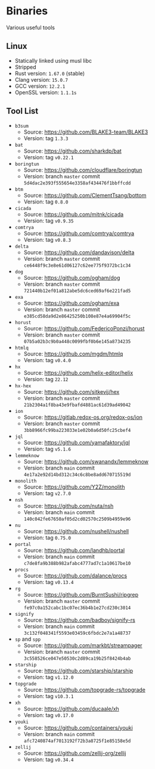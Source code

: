 # Binaries

Various useful tools

## Linux

- Statically linked using musl libc
- Stripped
- Rust version: `1.67.0` (stable)
- Clang version: `15.0.7`
- GCC version: `12.2.1`
- OpenSSL version: `1.1.1s`

## Tool List

- `b3sum`
  - Source: https://github.com/BLAKE3-team/BLAKE3
  - Version: tag `1.3.3`
- `bat`
  - Source: https://github.com/sharkdp/bat
  - Version: tag `v0.22.1`
- `boringtun`
  - Source: https://github.com/cloudflare/boringtun
  - Version: branch `master` commit `5d4dac2e393f555654e3358af434476f1bbffcdd`
- `btm`
  - Source: https://github.com/ClementTsang/bottom
  - Version: tag `0.8.0`
- `cicada`
  - Source: https://github.com/mitnk/cicada
  - Version: tag `v0.9.35`
- `comtrya`
  - Source: https://github.com/comtrya/comtrya
  - Version: tag `v0.8.3`
- `delta`
  - Source: https://github.com/dandavison/delta
  - Version: branch `master` commit `ce6448f9c3e8e61d06127c62ee775f9372bc1c34`
- `dog`
  - Source: https://github.com/ogham/dog
  - Version: branch `master` commit `721440b12ef01a812abe5dc6ced69af6e221fad5`
- `exa`
  - Source: https://github.com/ogham/exa
  - Version: branch `master` commit `e385cd58da9d2e86425250b108e87e4a69904f5c`
- `horust`
  - Source: https://github.com/FedericoPonzi/horust
  - Version: branch `master` commit `07b5a02b3c9b0a448c0099fbf0b6e145a8734235`
- `htmlq`
  - Source: https://github.com/mgdm/htmlq
  - Version: tag `v0.4.0`
- `hx`
  - Source: https://github.com/helix-editor/helix
  - Version: tag `22.12`
- `hx-hex`
  - Source: https://github.com/sitkevij/hex
  - Version: branch `master` commit `21b2304a1f8ba43e9fbafd4881ac61d39ad49042`
- `ion`
  - Source: https://gitlab.redox-os.org/redox-os/ion
  - Version: branch `master` commit `3bb8966fc99ba223033e1e02b0a6d50fc25cbef4`
- `jql`
  - Source: https://github.com/yamafaktory/jql
  - Version: tag `v5.1.6`
- `lemmeknow`
  - Source: https://github.com/swanandx/lemmeknow
  - Version: branch `main` commit `4e17a2e92d14bd312c34c6c8be8add670715519d`
- `monolith`
  - Source: https://github.com/Y2Z/monolith
  - Version: tag `v2.7.0`
- `nsh`
  - Source: https://github.com/nuta/nsh
  - Version: branch `main` commit `140c042fe67650af05d2cd02570c2509b4959e96`
- `nu`
  - Source: https://github.com/nushell/nushell
  - Version: tag `0.75.0`
- `portal`
  - Source: https://github.com/landhb/portal
  - Version: branch `main` commit `c7de8fa9b388b982afabc4777ad7c1a10617be10`
- `procs`
  - Source: https://github.com/dalance/procs
  - Version: tag `v0.13.4`
- `rg`
  - Source: https://github.com/BurntSushi/ripgrep
  - Version: branch `master` commit `fe97c0a152cabc1bc07ec36b4b1e27cd230c3014`
- `signify`
  - Source: https://github.com/badboy/signify-rs
  - Version: branch `main` commit `3c132f048341f5593e03459c6fbdc2e7a1a48737`
- `sp` and `spp`
  - Source: https://github.com/markbt/streampager
  - Version: branch `master` commit `3c558526ce047e50530c2d89ca19b25f8424b4ab`
- `starship`
  - Source: https://github.com/starship/starship
  - Version: tag `v1.12.0`
- `topgrade`
  - Source: https://github.com/topgrade-rs/topgrade
  - Version: tag `v10.3.1`
- `xh`
  - Source: https://github.com/ducaale/xh
  - Version: tag `v0.17.0`
- `youki`
  - Source: https://github.com/containers/youki
  - Version: branch `main` commit `afc7240874af7013192f72b3a8725f1e85158e5d`
- `zellij`
  - Source: https://github.com/zellij-org/zellij
  - Version: tag `v0.34.4`
